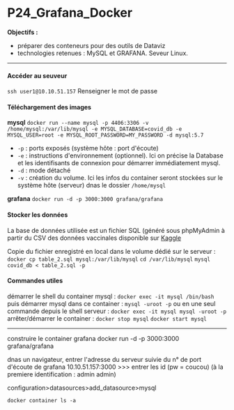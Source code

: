 # P24_Grafana_Docker

__Objectifs :__
- préparer des conteneurs pour des outils de Dataviz
- technologies retenues : MySQL et GRAFANA. Seveur Linux.
<hr>

#### Accéder au seuveur
`ssh user1@10.10.51.157`
Renseigner le mot de passe

#### Téléchargement des images
__mysql__
`docker run --name mysql -p 4406:3306 -v /home/mysql:/var/lib/mysql -e MYSQL_DATABASE=covid_db -e MYSQL_USER=root -e MYSQL_ROOT_PASSWORD=MY_PASSWORD -d mysql:5.7`

- `-p` : ports exposés (système hôte : port d'écoute)
- `-e` : instructions d'environnement (optionnel). Ici on précise la Database et les identifisants de connexion pour démarrer immédiatement mysql.
- `-d` : mode détaché 
- `-v` : création du volume. Ici les infos du container seront stockées sur le système hôte (serveur) dnas le dossier `/home/mysql`

__grafana__
`docker run -d -p 3000:3000 grafana/grafana` 

#### Stocker les données
La base de données utilisée est un fichier SQL (généré sous phpMyAdmin à partir du CSV des données vaccinales disponible sur [Kaggle](https://www.kaggle.com/gpreda/covid-world-vaccination-progress)

Copie du fichier enregistré en local dans le volume dédié sur le serveur :
`docker cp table_2.sql mysql:/var/lib/mysql`
`cd /var/lib/mysql`
`mysql covid_db < table_2.sql -p`

#### Commandes utiles

démarrer le shell du container mysql :
`docker exec -it mysql /bin/bash`
puis démarrer mysql dans ce container :
`mysql -uroot -p`
ou en une seul commande depuis le shell serveur :
`docker exec -it mysql mysql -uroot -p`
arrêter/démarrer le container :
`docker stop mysql`
`docker start mysql`

__________________________________________________________________

construire le container grafana
docker run -d -p 3000:3000 grafana/grafana

dnas un navigateur, entrer l'adresse du serveur suivie du n° de port d'écoute de grafana
10.10.51.157:3000   >>> entrer les id (pw = coucou) (à la premiere identification : admin admin) 

configuration>datasources>add_datasource>mysql

`docker container ls -a`

